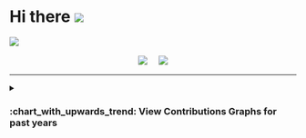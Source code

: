# Hi there <img src="https://github.com/sandip-rai/sandip-rai/assets/35808377/e80c0435-8f2a-4bde-9b59-bee5076da735" width="40px">

<!-- Typing SVG -->
<picture>
  <source
    srcset="https://readme-typing-svg.demolab.com?font=Major+Mono+Display&pause=1000&color=16FD23&width=700&height=60&lines=I+am+Sandip.;A+Software+Engineer+building+Data+Solutions!"
    media="(prefers-color-scheme: dark)"
  />
  <source
    srcset="https://readme-typing-svg.demolab.com?font=Major+Mono+Display&pause=1000&color=000000&width=700&height=60&lines=I+am+Sandip.;A+Software+Engineer+building+Data+Solutions!"
    media="(prefers-color-scheme: light), (prefers-color-scheme: no-preference)"
  />
  <img src="https://readme-typing-svg.demolab.com?font=Major+Mono+Display&pause=1000&color=000000&width=700&height=60&lines=I+am+Sandip.;A+Software+Engineer+building+Data+Solutions!"
  />
</picture>

<!-- GitHub Stats -->
<div align="center">
  <p float="left">
    <picture>
      <source 
        srcset="https://github-readme-stats-git-master-sandiprais-projects.vercel.app/api?username=sandip-rai&show_icons=true&rank_icon=github&theme=vue-dark&PAT_1&card_width=495"
        media="(prefers-color-scheme: dark)"
        width="495"
      />
      <source
        srcset="https://github-readme-stats-git-master-sandiprais-projects.vercel.app/api?username=sandip-rai&show_icons=true&rank_icon=github&theme=vue&PAT_1&card_width=495"
        media="(prefers-color-scheme: light)"
        width="495"
      />
      <img 
        src="https://github-readme-stats-git-master-sandiprais-projects.vercel.app/api?username=sandip-rai&show_icons=true&rank_icon=github&theme=vue&PAT_1&card_width=495" 
        width="495"
      />
    </picture>
    &nbsp;&nbsp;&nbsp;
    <picture>
      <source 
        srcset="https://streak-stats.demolab.com?user=sandip-rai&theme=whatsapp-dark2&short_numbers=true&mode=weekly&exclude_days=Sun%2CSat&card_width=495"
        media="(prefers-color-scheme: dark)"
        width="495"
      />
      <source
        srcset="https://streak-stats.demolab.com?user=sandip-rai&theme=whatsapp-light2&short_numbers=true&mode=weekly&exclude_days=Sun%2CSat&card_width=495"
        media="(prefers-color-scheme: light)"
        width="495"
      />
      <img 
        src="https://streak-stats.demolab.com?user=sandip-rai&theme=whatsapp-light2&short_numbers=true&mode=weekly&exclude_days=Sun%2CSat&card_width=495"
        width="495"
      />
    </picture>
  </p>
</div>

<!-- GitHub Streak
<picture>
  <source
    srcset="https://streak-stats.demolab.com?user=sandip-rai&theme=buefy-dark&hide_border=true&date_format=M%20j%5B%2C%20Y%5D&mode=weekly"
    media="(prefers-color-scheme: dark)"
  />
  <source
    srcset="https://streak-stats.demolab.com?user=sandip-rai&theme=buefy&hide_border=true&date_format=M%20j%5B%2C%20Y%5D&mode=weekly"
    media="(prefers-color-scheme: light), (prefers-color-scheme: no-preference)"
  />
  <img src="https://streak-stats.demolab.com?user=sandip-rai&theme=buefy&hide_border=true&date_format=M%20j%5B%2C%20Y%5D&mode=weekly" />
</picture>
-->

<!-- [![Sandip's github activity graph](https://github-readme-activity-graph.vercel.app/graph?username=sandip-rai&bg_color=0e351b&color=ffffff&line=80f494&point=b9b6b6&area=true&hide_border=true)](https://github.com/ashutosh00710/github-readme-activity-graph) -->

---

<details>
  <summary> <h3> :chart_with_upwards_trend: View Contributions Graphs for past years </h3> </summary>

  <img src="/contribution_graphs/sandip-rai-github-contributions-to-april-2024.png">
  
</details>

<!-- <a href = "https://www.github.com/sandip-rai"> <img height="180em" src="https://github-readme-stats-sandip-rai.vercel.app/api?username=sandip-rai&show_icons=true&theme=vue&hide_border=true&PAT_1"  /> </a>  -->
<!-- <a href = "https://www.github.com/sandip-rai"> <img height="180em" src="https://github-readme-stats-sandip-rai.vercel.app/api/top-langs?username=sandip-rai&hide=php&layout=compact&show_icons=true&theme=vue&PAT_1"  /> </a> | -->


<!--
![Sandip's github stats](https://github-readme-stats.vercel.app/api?username=sandip-rai&show_icons=true&count_private=true&theme=vue)
[![Top Langs](https://github-readme-stats.vercel.app/api/top-langs/?username=sandip-rai&hide=php&layout=default&theme=vue)]
-->
<!--
**sandip-rai/sandip-rai** is a ✨ _special_ ✨ repository because its `README.md` (this file) appears on your GitHub profile.

Here are some ideas to get you started:

- 🔭 I’m currently working on ...
- 🌱 I’m currently learning ...
- 👯 I’m looking to collaborate on ...
- 🤔 I’m looking for help with ...
- 💬 Ask me about ...
- 📫 How to reach me: ...
- 😄 Pronouns: ...
- ⚡ Fun fact: ...
-->
